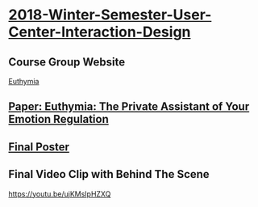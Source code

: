 # [2018-Winter-Semester-User-Center-Interaction-Design](https://docs.google.com/document/d/1xfmFjNvahUzwEVTqA_XCiqsr2Y8tKoSxs_2Z5Ul2KtY/edit)
## Course Group Website
[Euthymia](http://2018uxid2.strikingly.com/)
## [Paper: Euthymia:	The	Private	Assistant of Your Emotion	Regulation]()
## [Final Poster]()
## Final Video Clip with Behind The Scene
https://youtu.be/ujKMsIpHZXQ
